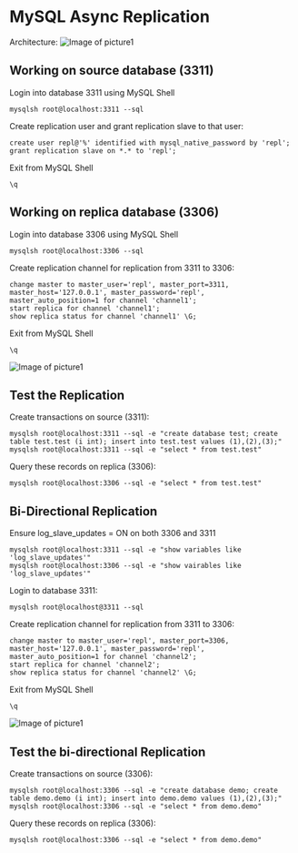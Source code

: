 # MySQL Async Replication
Architecture:
![Image of picture1](https://github.com/tripplea-sg/Cloud_Administration_Workshop/blob/main/Lab-6/Screenshot%202020-11-13%20at%2012.37.07%20PM.png)
</br>
## Working on source database (3311)
Login into database 3311 using MySQL Shell
```
mysqlsh root@localhost:3311 --sql
```
Create replication user and grant replication slave to that user:
```
create user repl@'%' identified with mysql_native_password by 'repl';
grant replication slave on *.* to 'repl';
```
Exit from MySQL Shell
```
\q
```
## Working on replica database (3306)
Login into database 3306 using MySQL Shell
```
mysqlsh root@localhost:3306 --sql
```
Create replication channel for replication from 3311 to 3306:
```
change master to master_user='repl', master_port=3311, master_host='127.0.0.1', master_password='repl', master_auto_position=1 for channel 'channel1';
start replica for channel 'channel1';
show replica status for channel 'channel1' \G;
```
Exit from MySQL Shell
```
\q
```
![Image of picture1](https://github.com/tripplea-sg/Cloud_Administration_Workshop/blob/main/Lab-6/Screenshot%202020-11-13%20at%2012.59.12%20PM.png)
</br>
## Test the Replication
Create transactions on source (3311):
```
mysqlsh root@localhost:3311 --sql -e "create database test; create table test.test (i int); insert into test.test values (1),(2),(3);"
mysqlsh root@localhost:3311 --sql -e "select * from test.test"
```
Query these records on replica (3306):
```
mysqlsh root@localhost:3306 --sql -e "select * from test.test"
```
## Bi-Directional Replication
Ensure log_slave_updates = ON on both 3306 and 3311
```
mysqlsh root@localhost:3311 --sql -e "show variables like 'log_slave_updates'"
mysqlsh root@localhost:3306 --sql -e "show vairables like 'log_slave_updates'"
```
Login to database 3311:
```
mysqlsh root@localhost@3311 --sql
```
Create replication channel for replication from 3311 to 3306:
```
change master to master_user='repl', master_port=3306, master_host='127.0.0.1', master_password='repl', master_auto_position=1 for channel 'channel2';
start replica for channel 'channel2';
show replica status for channel 'channel2' \G;
```
Exit from MySQL Shell
```
\q
```
![Image of picture1](https://github.com/tripplea-sg/Cloud_Administration_Workshop/blob/main/Lab-6/Screenshot%202020-11-13%20at%201.19.41%20PM.png)
</br>
## Test the bi-directional Replication
Create transactions on source (3306):
```
mysqlsh root@localhost:3306 --sql -e "create database demo; create table demo.demo (i int); insert into demo.demo values (1),(2),(3);"
mysqlsh root@localhost:3306 --sql -e "select * from demo.demo"
```
Query these records on replica (3306):
```
mysqlsh root@localhost:3306 --sql -e "select * from demo.demo"
```


